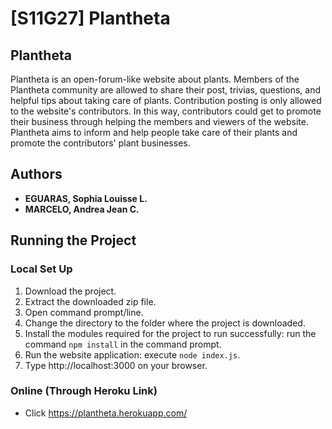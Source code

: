 # [S11G27] Plantheta

## Plantheta
Plantheta is an open-forum-like website about plants. Members of the Plantheta community are allowed to share their post, trivias, questions, and helpful tips about taking care of plants. Contribution posting is only allowed to the website's contributors. In this way, contributors could get to promote their business through helping the members and viewers of the website.  Plantheta aims to inform and help people take care of their plants and promote the contributors' plant businesses.  

## Authors
- **EGUARAS, Sophia Louisse L.**
- **MARCELO, Andrea Jean C.**

## Running the Project
### Local Set Up
1. Download the project.
2. Extract the downloaded zip file.
3. Open command prompt/line.
4. Change the directory to the folder where the project is downloaded.
5. Install the modules required for the project to run successfully: run the command ```npm install``` in the command prompt.
6. Run the website application: execute ```node index.js```.  
7. Type http://localhost:3000 on your browser.

### Online (Through Heroku Link) 
- Click https://plantheta.herokuapp.com/
